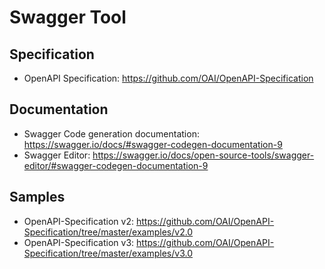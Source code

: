 # Swagger Tool

## Specification
- OpenAPI Specification: https://github.com/OAI/OpenAPI-Specification

## Documentation
- Swagger Code generation documentation: https://swagger.io/docs/#swagger-codegen-documentation-9
- Swagger Editor: https://swagger.io/docs/open-source-tools/swagger-editor/#swagger-codegen-documentation-9

## Samples
- OpenAPI-Specification v2: https://github.com/OAI/OpenAPI-Specification/tree/master/examples/v2.0
- OpenAPI-Specification v3: https://github.com/OAI/OpenAPI-Specification/tree/master/examples/v3.0
